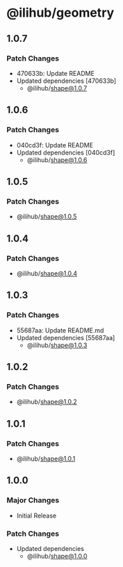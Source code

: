# @ilihub/geometry

## 1.0.7

### Patch Changes

- 470633b: Update README
- Updated dependencies [470633b]
  - @ilihub/shape@1.0.7

## 1.0.6

### Patch Changes

- 040cd3f: Update README
- Updated dependencies [040cd3f]
  - @ilihub/shape@1.0.6

## 1.0.5

### Patch Changes

- @ilihub/shape@1.0.5

## 1.0.4

### Patch Changes

- @ilihub/shape@1.0.4

## 1.0.3

### Patch Changes

- 55687aa: Update README.md
- Updated dependencies [55687aa]
  - @ilihub/shape@1.0.3

## 1.0.2

### Patch Changes

- @ilihub/shape@1.0.2

## 1.0.1

### Patch Changes

- @ilihub/shape@1.0.1

## 1.0.0

### Major Changes

- Initial Release

### Patch Changes

- Updated dependencies
  - @ilihub/shape@1.0.0
